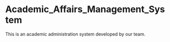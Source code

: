 # Academic_Affairs_Management_System
This is an academic administration system developed by our team.
